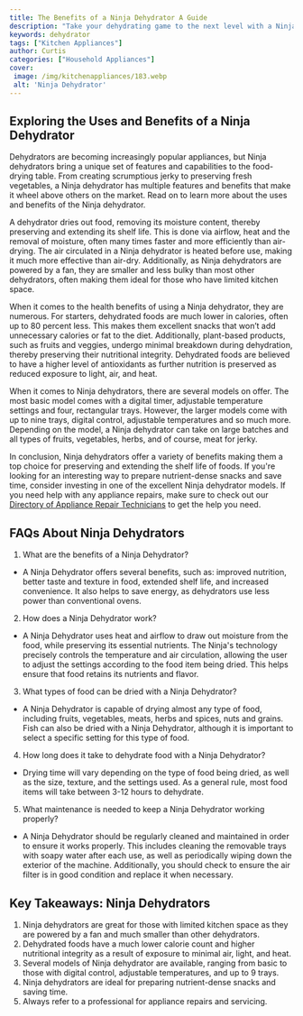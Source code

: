 ```yaml
---
title: The Benefits of a Ninja Dehydrator A Guide
description: "Take your dehydrating game to the next level with a Ninja dehydrator Discover why these dehydrators are one of the most efficient ways to preserve food and learn what makes them so special in this comprehensive guide"
keywords: dehydrator
tags: ["Kitchen Appliances"]
author: Curtis
categories: ["Household Appliances"]
cover: 
 image: /img/kitchenappliances/183.webp
 alt: 'Ninja Dehydrator'
---
```

## Exploring the Uses and Benefits of a Ninja Dehydrator
Dehydrators are becoming increasingly popular appliances, but Ninja dehydrators bring a unique set of features and capabilities to the food-drying table. From creating scrumptious jerky to preserving fresh vegetables, a Ninja dehydrator has multiple features and benefits that make it wheel above others on the market. Read on to learn more about the uses and benefits of the Ninja dehydrator.

A dehydrator dries out food, removing its moisture content, thereby preserving and extending its shelf life. This is done via airflow, heat and the removal of moisture, often many times faster and more efficiently than air-drying. The air circulated in a Ninja dehydrator is heated before use, making it much more effective than air-dry. Additionally, as Ninja dehydrators are powered by a fan, they are smaller and less bulky than most other dehydrators, often making them ideal for those who have limited kitchen space.

When it comes to the health benefits of using a Ninja dehydrator, they are numerous. For starters, dehydrated foods are much lower in calories, often up to 80 percent less. This makes them excellent snacks that won’t add unnecessary calories or fat to the diet. Additionally, plant-based products, such as fruits and veggies, undergo minimal breakdown during dehydration, thereby preserving their nutritional integrity. Dehydrated foods are believed to have a higher level of antioxidants as further nutrition is preserved as reduced exposure to light, air, and heat.

When it comes to Ninja dehydrators, there are several models on offer. The most basic model comes with a digital timer, adjustable temperature settings and four, rectangular trays. However, the larger models come with up to nine trays, digital control, adjustable temperatures and so much more. Depending on the model, a Ninja dehydrator can take on large batches and all types of fruits, vegetables, herbs, and of course, meat for jerky.

In conclusion, Ninja dehydrators offer a variety of benefits making them a top choice for preserving and extending the shelf life of foods. If you're looking for an interesting way to prepare nutrient-dense snacks and save time, consider investing in one of the excellent Ninja dehydrator models. If you need help with any appliance repairs, make sure to check out our [Directory of Appliance Repair Technicians](./pages/appliance-repair-technicians) to get the help you need.

## FAQs About Ninja Dehydrators 
1. What are the benefits of a Ninja Dehydrator?
 - A Ninja Dehydrator offers several benefits, such as: improved nutrition, better taste and texture in food, extended shelf life, and increased convenience. It also helps to save energy, as dehydrators use less power than conventional ovens.

2. How does a Ninja Dehydrator work?
 - A Ninja Dehydrator uses heat and airflow to draw out moisture from the food, while preserving its essential nutrients. The Ninja's technology precisely controls the temperature and air circulation, allowing the user to adjust the settings according to the food item being dried. This helps ensure that food retains its nutrients and flavor.

3. What types of food can be dried with a Ninja Dehydrator?
 - A Ninja Dehydrator is capable of drying almost any type of food, including fruits, vegetables, meats, herbs and spices, nuts and grains. Fish can also be dried with a Ninja Dehydrator, although it is important to select a specific setting for this type of food.

4. How long does it take to dehydrate food with a Ninja Dehydrator?
 - Drying time will vary depending on the type of food being dried, as well as the size, texture, and the settings used. As a general rule, most food items will take between 3-12 hours to dehydrate.

5. What maintenance is needed to keep a Ninja Dehydrator working properly?
 - A Ninja Dehydrator should be regularly cleaned and maintained in order to ensure it works properly. This includes cleaning the removable trays with soapy water after each use, as well as periodically wiping down the exterior of the machine. Additionally, you should check to ensure the air filter is in good condition and replace it when necessary.

## Key Takeaways: Ninja Dehydrators
1. Ninja dehydrators are great for those with limited kitchen space as they are powered by a fan and much smaller than other dehydrators.
2. Dehydrated foods have a much lower calorie count and higher nutritional integrity as a result of exposure to minimal air, light, and heat.
3. Several models of Ninja dehydrator are available, ranging from basic to those with digital control, adjustable temperatures, and up to 9 trays.
4. Ninja dehydrators are ideal for preparing nutrient-dense snacks and saving time. 
5. Always refer to a professional for appliance repairs and servicing.
